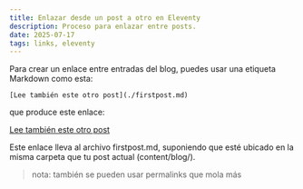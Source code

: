 ```yaml
---
title: Enlazar desde un post a otro en Eleventy
description: Proceso para enlazar entre posts.
date: 2025-07-17
tags: links, eleventy
---
```


Para crear un enlace entre entradas del blog, puedes usar una etiqueta Markdown como esta:

```
[Lee también este otro post](./firstpost.md)
```

que produce este enlace:

[Lee también este otro post](./firstpost.md)

Este enlace lleva al archivo firstpost.md, suponiendo que esté ubicado en la misma carpeta que tu post actual (content/blog/).

> nota: también se pueden usar permalinks que mola más
